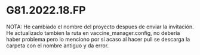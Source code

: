 # G81.2022.18.FP

NOTA: He cambiado el nombre del proyecto despues de enviar la invitación. He actualizado tambien la ruta en vaccine_manager.config, no debería haber problema pero lo menciono por si acaso al hacer pull se descarga la carpeta con el nombre antiguo y da error.
